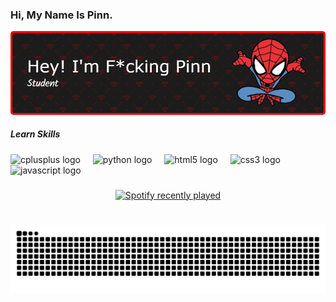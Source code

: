 ### Hi, My Name Is Pinn. 

![Header](img/github-header-image.png)

##### Learn Skills
<div align="left">
  <img src="https://skillicons.dev/icons?i=cpp" height="40" alt="cplusplus logo"  />
  <img width="12" />
  <img src="https://skillicons.dev/icons?i=py" height="40" alt="python logo"  />
  <img width="12" />
  <img src="https://skillicons.dev/icons?i=html" height="40" alt="html5 logo"  />
  <img width="12" />
  <img src="https://skillicons.dev/icons?i=css" height="40" alt="css3 logo"  />
  <img width="12" />
  <img src="https://cdn.jsdelivr.net/gh/devicons/devicon/icons/javascript/javascript-original.svg" height="40" alt="javascript logo"  />
</div>

### 

<div align="center">
  <a href="https://open.spotify.com/user/Pinach">
    <img src="https://spotify-recently-played-readme.vercel.app/api?user=Pinach&count=10" alt="Spotify recently played"  />
  </a>
</div>

###

<br clear="both">

<img src="https://raw.githubusercontent.com/Mr-pin13/Mr-pin13/output/snake.svg" alt="Snake animation" />

###